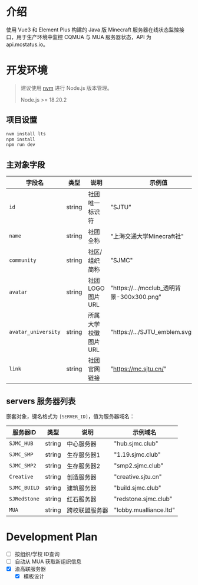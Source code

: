 # 介绍

使用 Vue3 和 Element Plus 构建的 Java 版 Minecraft 服务器在线状态监控接口，用于生产环境中监控 CQMUA 与 MUA 服务器状态，API 为 api.mcstatus.io。

# 开发环境

> 建议使用 [nvm](https://github.com/nvm-sh/nvm) 进行 Node.js 版本管理。
>
> Node.js >= 18.20.2

## 项目设置

```bash
nvm install lts
npm install
npm run dev
```

## 主对象字段

| 字段名            | 类型   | 说明                   | 示例值 |
|-------------------|--------|------------------------|--------|
| `id`             | string | 社团唯一标识符          | "SJTU" |
| `name`           | string | 社团全称               | "上海交通大学Minecraft社" |
| `community`      | string | 社区/组织简称          | "SJMC" |
| `avatar`         | string | 社团LOGO图片URL        | "https://.../mcclub_透明背景-300x300.png" |
| `avatar_university` | string | 所属大学校徽图片URL    | "https://.../SJTU_emblem.svg.png" |
| `link`           | string | 社团官网链接           | "https://mc.sjtu.cn/" |

## servers 服务器列表

嵌套对象，键名格式为 `[SERVER_ID]`，值为服务器域名：

| 服务器ID         | 类型   | 说明                | 示例域名            |
|------------------|--------|---------------------|---------------------|
| `SJMC_HUB`      | string | 中心服务器          | "hub.sjmc.club"     |
| `SJMC_SMP`      | string | 生存服务器1         | "1.19.sjmc.club"    |
| `SJMC_SMP2`     | string | 生存服务器2         | "smp2.sjmc.club"    |
| `Creative`      | string | 创造服务器          | "creative.sjtu.cn"  |
| `SJMC_BUILD`    | string | 建筑服务器          | "build.sjmc.club"   |
| `SJRedStone`    | string | 红石服务器          | "redstone.sjmc.club"|
| `MUA`           | string | 跨校联盟服务器       | "lobby.mualliance.ltd" |

# Development Plan

- [ ] 按组织/学校 ID查询
- [ ] 自动从 MUA 获取新组织信息
- [x] 渝高联服务器
    - [x] 模板设计

